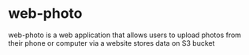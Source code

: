 # web-photo

web-photo is a web application that allows users to upload photos from their phone or computer via a website
stores data on S3 bucket